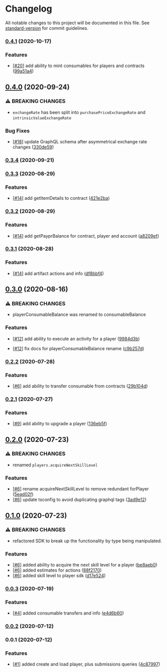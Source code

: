 # Changelog

All notable changes to this project will be documented in this file. See [standard-version](https://github.com/conventional-changelog/standard-version) for commit guidelines.

### [0.4.1](https://github.com/paypr/contracts-sdk-ts/compare/v0.4.0...v0.4.1) (2020-10-17)

### Features

- [[#20](https://github.com/paypr/contracts-sdk-ts/issues/20)] add ability to mint consumables for players and contracts ([99a51a4](https://github.com/paypr/contracts-sdk-ts/commit/99a51a45f99b1c47a3c8bd10ee5af38d6a32e650))

## [0.4.0](https://github.com/paypr/contracts-sdk-ts/compare/v0.3.4...v0.4.0) (2020-09-24)

### ⚠ BREAKING CHANGES

- `exchangeRate` has been split into `purchasePriceExchangeRate` and `intrinsicValueExchangeRate`

### Bug Fixes

- [[#18](https://github.com/paypr/contracts-sdk-ts/issues/18)] update GraphQL schema after asymmetrical exchange rate changes ([330de59](https://github.com/paypr/contracts-sdk-ts/commit/330de59c3817b696b1332818eb421b65f45ec505))

### [0.3.4](https://github.com/paypr/contracts-sdk-ts/compare/v0.3.3...v0.3.4) (2020-09-21)

### [0.3.3](https://github.com/paypr/contracts-sdk-ts/compare/v0.3.2...v0.3.3) (2020-08-29)

### Features

- [[#14](https://github.com/paypr/contracts-sdk-ts/issues/14)] add getItemDetails to contract ([421e2ba](https://github.com/paypr/contracts-sdk-ts/commit/421e2ba303ae8a48325754276c1777b99b862663))

### [0.3.2](https://github.com/paypr/contracts-sdk-ts/compare/v0.3.1...v0.3.2) (2020-08-29)

### Features

- [[#14](https://github.com/paypr/contracts-sdk-ts/issues/14)] add getPayprBalance for contract, player and account ([a8209ef](https://github.com/paypr/contracts-sdk-ts/commit/a8209ef38bf1aa23f862e714f5302eae90390dc7))

### [0.3.1](https://github.com/paypr/contracts-sdk-ts/compare/v0.3.0...v0.3.1) (2020-08-28)

### Features

- [[#14](https://github.com/paypr/contracts-sdk-ts/issues/14)] add artifact actions and info ([df8bbf4](https://github.com/paypr/contracts-sdk-ts/commit/df8bbf4ccc8ccc496c2b86643635032dfdfb6c6c))

## [0.3.0](https://github.com/paypr/contracts-sdk-ts/compare/v0.2.2...v0.3.0) (2020-08-16)

### ⚠ BREAKING CHANGES

- playerConsumableBalance was renamed to consumableBalance

### Features

- [[#12](https://github.com/paypr/contracts-sdk-ts/issues/12)] add ability to execute an activity for a player ([9984d3b](https://github.com/paypr/contracts-sdk-ts/commit/9984d3b7a50f96bfe27c53759f9c16cea20db7b7))

* [[#12](https://github.com/paypr/contracts-sdk-ts/issues/12)] fix docs for playerConsumableBalance rename ([c9b257d](https://github.com/paypr/contracts-sdk-ts/commit/c9b257de81e661facce7f86d1b2b56f476feeba9))

### [0.2.2](https://github.com/paypr/contracts-sdk-ts/compare/v0.2.1...v0.2.2) (2020-07-28)

### Features

- [[#6](https://github.com/paypr/contracts-sdk-ts/issues/6)] add ability to transfer consumable from contracts ([29b104d](https://github.com/paypr/contracts-sdk-ts/commit/29b104d01aaee049bae699f08d75499a51a6b798))

### [0.2.1](https://github.com/paypr/contracts-sdk-ts/compare/v0.2.0...v0.2.1) (2020-07-27)

### Features

- [[#9](https://github.com/paypr/contracts-sdk-ts/issues/9)] add ability to upgrade a player ([136eb5f](https://github.com/paypr/contracts-sdk-ts/commit/136eb5fc18d2a82b92c89b1f336ebf33fc6ebc0b))

## [0.2.0](https://github.com/paypr/contracts-sdk-ts/compare/v0.1.0...v0.2.0) (2020-07-23)

### ⚠ BREAKING CHANGES

- renamed `players.acquireNextSkillLevel`

### Features

- [[#6](https://github.com/paypr/contracts-sdk-ts/issues/6)] rename acquireNextSkillLevel to remove redundant forPlayer ([5ead02f](https://github.com/paypr/contracts-sdk-ts/commit/5ead02fc59dffbc5f9ae59f2b32d889cfebcc659))
- [[#6](https://github.com/paypr/contracts-sdk-ts/issues/6)] update tsconfig to avoid duplicating graphql tags ([3ad9e12](https://github.com/paypr/contracts-sdk-ts/commit/3ad9e1291a7e8fe0f04dd74fd773c88f3a653e44))

## [0.1.0](https://github.com/paypr/contracts-sdk-ts/compare/v0.0.3...v0.1.0) (2020-07-23)

### ⚠ BREAKING CHANGES

- refactored SDK to break up the functionality
  by type being manipulated.

### Features

- [[#6](https://github.com/paypr/contracts-sdk-ts/issues/6)] added ability to acquire the next skill level for a player ([be8aeb0](https://github.com/paypr/contracts-sdk-ts/commit/be8aeb0d5418785c2c8933843f9813365f7b8270))
- [[#6](https://github.com/paypr/contracts-sdk-ts/issues/6)] added estimates for actions ([88f2170](https://github.com/paypr/contracts-sdk-ts/commit/88f2170d095e824a3f8c3efe447c1f24acf57781))
- [[#6](https://github.com/paypr/contracts-sdk-ts/issues/6)] added skill level to player sdk ([d17e524](https://github.com/paypr/contracts-sdk-ts/commit/d17e5245609fe6c0a5e9b325a7d04139f7b4a9cf))

### [0.0.3](https://github.com/paypr/contracts-sdk-ts/compare/v0.0.2...v0.0.3) (2020-07-19)

### Features

- [[#4](https://github.com/paypr/contracts-sdk-ts/issues/4)] added consumable transfers and info ([e4d6b60](https://github.com/paypr/contracts-sdk-ts/commit/e4d6b60d4a4b681dee07d74ad9baac2d33cf541b))

### [0.0.2](https://github.com/paypr/contracts-sdk-ts/compare/v0.0.1...v0.0.2) (2020-07-12)

### 0.0.1 (2020-07-12)

### Features

- [[#1](https://github.com/paypr/contracts-sdk-ts/issues/1)] added create and load player, plus submissions queries ([4c87997](https://github.com/paypr/contracts-sdk-ts/commit/4c8799712e6fa9c68d444ee9a2a930370fabad43))
